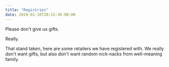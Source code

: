 ```yaml
---
title: "Registries"
date: 2019-01-16T20:15:36-08:00
---
```


Please don't give us gifts.

Really.

That stand taken, here are some retailers we have registered with. We really don't want gifts, but also don't want random nick-nacks from well-meaning family.
